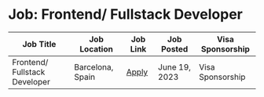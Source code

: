 # Job: Frontend/ Fullstack Developer

| Job Title | Job Location | Job Link | Job Posted | Visa Sponsorship |
| --- | --- | --- | --- | --- |
| Frontend/ Fullstack Developer | Barcelona, Spain | [Apply](https://careers.allianz.com/job/Frontend-Fullstack-Developer/938401101/) | June 19, 2023 | Visa Sponsorship |
